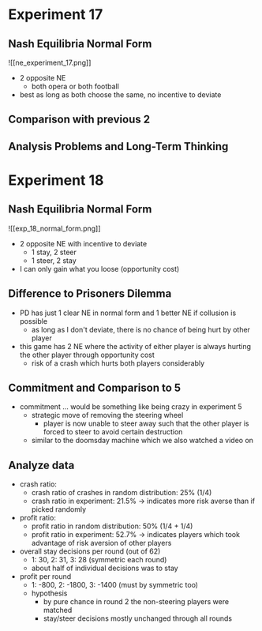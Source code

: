 # Experiment 17
## Nash Equilibria Normal Form
![[ne_experiment_17.png]]
- 2 opposite NE
	- both opera or both football
- best as long as both choose the same, no incentive to deviate
## Comparison with previous 2


## Analysis Problems and Long-Term Thinking


# Experiment 18
## Nash Equilibria Normal Form
![[exp_18_normal_form.png]]
- 2 opposite NE with incentive to deviate
	- 1 stay, 2 steer
	- 1 steer, 2 stay
- I can only gain what you loose (opportunity cost)

## Difference to Prisoners Dilemma
- PD has just 1 clear NE in normal form and 1 better NE if collusion is possible
	- as long as I don't deviate, there is no chance of being hurt by other player
- this game has 2 NE where the activity of either player is always hurting the other player through opportunity cost 
	- risk of a crash which hurts both players considerably

## Commitment and Comparison to 5
- commitment ... would be something like being crazy in experiment 5
	- strategic move of removing the steering wheel
		- player is now unable to steer away such that the other player is forced to steer to avoid certain destruction
	- similar to the doomsday machine which we also watched a video on

## Analyze data
- crash ratio:
	- crash ratio of crashes in random distribution: 25% (1/4)
	- crash ratio in experiment: 21.5% -> indicates more risk averse than if picked randomly
- profit ratio:
	- profit ratio in random distribution: 50% (1/4 + 1/4)
	- profit ratio in experiment: 52.7% -> indicates players which took advantage of risk aversion of other players
- overall stay decisions per round (out of 62)
	- 1: 30, 2: 31, 3: 28 (symmetric each round)
	- about half of individual decisions was to stay
- profit per round
	- 1: -800, 2: -1800, 3: -1400 (must by symmetric too)
	- hypothesis
		- by pure chance in round 2 the non-steering players were matched
		- stay/steer decisions mostly unchanged through all rounds